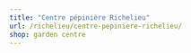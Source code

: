 ```yaml
---
title: "Centre pépinière Richelieu"
url: /richelieu/centre-pepiniere-richelieu/
shop: garden centre
---
```

